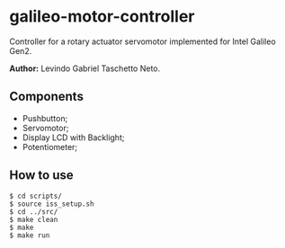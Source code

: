 # galileo-motor-controller
Controller for a rotary actuator servomotor implemented for Intel Galileo Gen2.

**Author:** Levindo Gabriel Taschetto Neto.

## Components

*  Pushbutton;
*  Servomotor;
*  Display LCD with Backlight;
*  Potentiometer;

## How to use
```
$ cd scripts/
$ source iss_setup.sh
$ cd ../src/
$ make clean
$ make
$ make run
```
